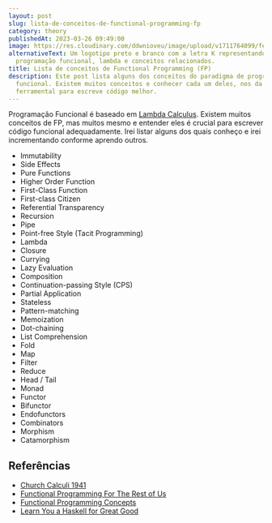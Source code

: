 ```yaml
---
layout: post
slug: lista-de-conceitos-de-functional-programming-fp
category: theory
publishedAt: 2023-03-26 09:49:00
image: https://res.cloudinary.com/ddwnioveu/image/upload/v1711764099/feature_ybbj2b.png
alternativeText: Um logotipo preto e branco com a letra K representando
  programação funcional, lambda e conceitos relacionados.
title: Lista de conceitos de Functional Programming (FP)
description: Este post lista alguns dos conceitos do paradigma de programação
  funcional. Existem muitos conceitos e conhecer cada um deles, nos da
  ferramental para escreve código melhor.
---
```

Programação Funcional é baseado em [Lambda Calculus](https://compcalc.github.io/public/church/church_calculi_1941.pdf). Existem muitos conceitos de FP, mas muitos mesmo e entender eles é crucial para escrever código funcional adequadamente. Irei listar alguns dos quais conheço e irei incrementando conforme aprendo outros.


- Immutability
- Side Effects
- Pure Functions
- Higher Order Function
- First-Class Function
- First-class Citizen
- Referential Transparency
- Recursion
- Pipe
- Point-free Style (Tacit Programming)
- Lambda
- Closure
- Currying
- Lazy Evaluation
- Composition
- Continuation-passing Style (CPS)
- Partial Application
- Stateless
- Pattern-matching
- Memoization
- Dot-chaining
- List Comprehension
- Fold
- Map
- Filter
- Reduce
- Head / Tail
- Monad
- Functor
- Bifunctor
- Endofunctors
- Combinators
- Morphism
- Catamorphism

## Referências
- [Church Calculi 1941](https://compcalc.github.io/public/church/church_calculi_1941.pdf)
- [Functional Programming For The Rest of Us](https://www.defmacro.org/2006/06/19/fp.html)
- [Functional Programming Concepts](https://caiorss.github.io/Functional-Programming/haskell/Functional_Programming_Concepts.html#sec-1)
- [Learn You a Haskell for Great Good](http://learnyouahaskell.com/chapters)
